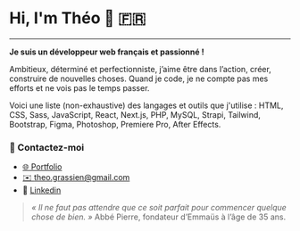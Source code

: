 # Hi, I'm Théo 🤙 🇫🇷

---

**Je suis un développeur web français et passionné !**

Ambitieux, déterminé et perfectionniste, j’aime être dans l’action, créer, construire de nouvelles choses. Quand je code, je ne compte pas mes efforts et ne vois pas le temps passer.

Voici une liste (non-exhaustive) des langages et outils que j'utilise : HTML, CSS, Sass, JavaScript, React, Next.js, PHP, MySQL, Strapi, Tailwind, Bootstrap, Figma, Photoshop, Premiere Pro, After Effects.
<br>

### 👋 Contactez-moi

- [🌐 Portfolio](https://theograssien.fr/)
- [✉️ theo.grassien@gmail.com](mailto:theo.grassien@gmail.com)
- 👔 [Linkedin](https://www.linkedin.com/in/theo-grassien/)
  <br>

> _« Il ne faut pas attendre que ce soit parfait pour commencer quelque chose de bien. »_
> Abbé Pierre, fondateur d’Emmaüs à l’âge de 35 ans.

